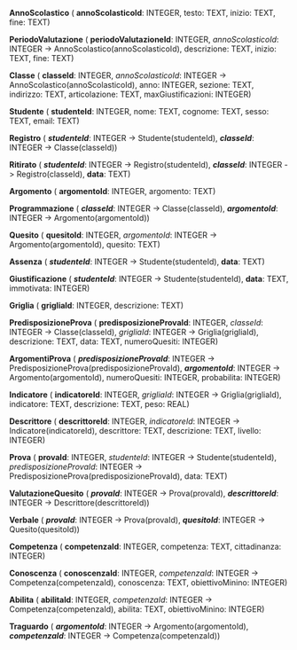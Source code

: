 **AnnoScolastico** (  **annoScolasticoId**: INTEGER, testo: TEXT, inizio: TEXT, fine: TEXT)

**PeriodoValutazione** (  **periodoValutazioneId**: INTEGER, _annoScolasticoId_: INTEGER -> AnnoScolastico(annoScolasticoId), descrizione: TEXT, inizio: TEXT, fine: TEXT)

**Classe** (  **classeId**: INTEGER, _annoScolasticoId_: INTEGER -> AnnoScolastico(annoScolasticoId), anno: INTEGER, sezione: TEXT, indirizzo: TEXT, articolazione: TEXT, maxGiustificazioni: INTEGER)

**Studente** (  **studenteId**: INTEGER, nome: TEXT, cognome: TEXT, sesso: TEXT, email: TEXT)

**Registro** (  ***studenteId***: INTEGER -> Studente(studenteId), ***classeId***: INTEGER -> Classe(classeId))

**Ritirato** (  ***studenteId***: INTEGER -> Registro(studenteId), ***classeId***: INTEGER -> Registro(classeId), **data**: TEXT)

**Argomento** (  **argomentoId**: INTEGER, argomento: TEXT)

**Programmazione** (  ***classeId***: INTEGER -> Classe(classeId), ***argomentoId***: INTEGER -> Argomento(argomentoId))

**Quesito** (  **quesitoId**: INTEGER, _argomentoId_: INTEGER -> Argomento(argomentoId), quesito: TEXT)

**Assenza** (  ***studenteId***: INTEGER -> Studente(studenteId), **data**: TEXT)

**Giustificazione** (  ***studenteId***: INTEGER -> Studente(studenteId), **data**: TEXT, immotivata: INTEGER)

**Griglia** (  **grigliaId**: INTEGER, descrizione: TEXT)

**PredisposizioneProva** (  **predisposizioneProvaId**: INTEGER, _classeId_: INTEGER -> Classe(classeId), _grigliaId_: INTEGER -> Griglia(grigliaId), descrizione: TEXT, data: TEXT, numeroQuesiti: INTEGER)

**ArgomentiProva** (  ***predisposizioneProvaId***: INTEGER -> PredisposizioneProva(predisposizioneProvaId), ***argomentoId***: INTEGER -> Argomento(argomentoId), numeroQuesiti: INTEGER, probabilita: INTEGER)

**Indicatore** (  **indicatoreId**: INTEGER, _grigliaId_: INTEGER -> Griglia(grigliaId), indicatore: TEXT, descrizione: TEXT, peso: REAL)

**Descrittore** (  **descrittoreId**: INTEGER, _indicatoreId_: INTEGER -> Indicatore(indicatoreId), descrittore: TEXT, descrizione: TEXT, livello: INTEGER)

**Prova** (  **provaId**: INTEGER, _studenteId_: INTEGER -> Studente(studenteId), _predisposizioneProvaId_: INTEGER -> PredisposizioneProva(predisposizioneProvaId), data: TEXT)

**ValutazioneQuesito** (  ***provaId***: INTEGER -> Prova(provaId), ***descrittoreId***: INTEGER -> Descrittore(descrittoreId))

**Verbale** (  ***provaId***: INTEGER -> Prova(provaId), ***quesitoId***: INTEGER -> Quesito(quesitoId))

**Competenza** (  **competenzaId**: INTEGER, competenza: TEXT, cittadinanza: INTEGER)

**Conoscenza** (  **conoscenzaId**: INTEGER, _competenzaId_: INTEGER -> Competenza(competenzaId), conoscenza: TEXT, obiettivoMinino: INTEGER)

**Abilita** (  **abilitaId**: INTEGER, _competenzaId_: INTEGER -> Competenza(competenzaId), abilita: TEXT, obiettivoMinino: INTEGER)

**Traguardo** (  ***argomentoId***: INTEGER -> Argomento(argomentoId), ***competenzaId***: INTEGER -> Competenza(competenzaId))

